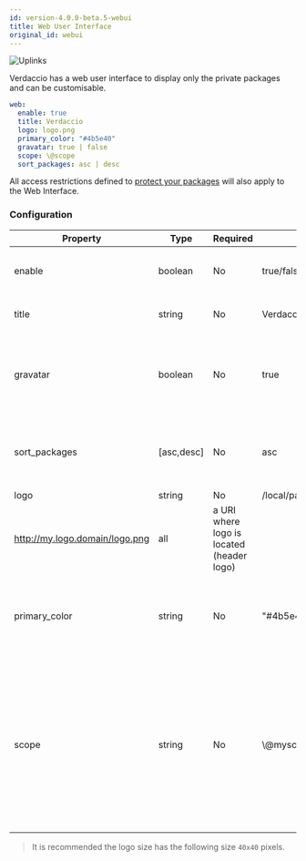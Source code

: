 ```yaml
---
id: version-4.0.0-beta.5-webui
title: Web User Interface
original_id: webui
---
```


![Uplinks](https://user-images.githubusercontent.com/558752/52916111-fa4ba980-32db-11e9-8a64-f4e06eb920b3.png)

Verdaccio has a web user interface to display only the private packages and can be customisable.

```yaml
web:
  enable: true
  title: Verdaccio
  logo: logo.png
  primary_color: "#4b5e40"
  gravatar: true | false
  scope: \@scope
  sort_packages: asc | desc
```

All access restrictions defined to [protect your packages](protect-your-dependencies.md) will also apply to the Web Interface.

### Configuration

| Property      | Type       | Required | Example                                                     | Support    | Description                                                                                                                                          |
| ------------- | ---------- | -------- | ----------------------------------------------------------- | ---------- | ---------------------------------------------------------------------------------------------------------------------------------------------------- |
| enable        | boolean    | No       | true/false                                                  | all        | allow to display the web interface                                                                                                                   |
| title         | string     | No       | Verdaccio                                                   | all        | HTML head title description                                                                                                                          |
| gravatar      | boolean    | No       | true                                                        | `>v4`   | Gravatars will be generated under the hood if this property is enabled                                                                               |
| sort_packages | [asc,desc] | No       | asc                                                         | `>v4`   | By default private packages are sorted by ascending                                                                                                  |
| logo          | string     | No       | /local/path/to/my/logo.png  
http://my.logo.domain/logo.png | all        | a URI where logo is located (header logo)                                                                                                            |
| primary_color | string     | No       | "#4b5e40"                                                   | `>4`    | The primary color to use throughout the UI (header, etc)                                                                                             |
| scope         | string     | No       | \\@myscope                                                | `>v3.x` | If you're using this registry for a specific module scope, specify that scope to set it in the webui instructions header (note: escape @ with \\@) |

> It is recommended the logo size has the following size `40x40` pixels.